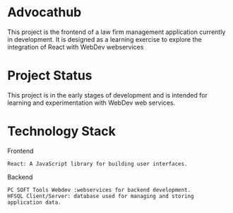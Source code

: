 # Advocathub
This project is the frontend of a law firm management application currently in development. It is designed as a learning exercise to explore the integration of React with WebDev webservices

# Project Status

This project is in the early stages of development and is intended for learning and experimentation with WebDev web services.

# Technology Stack

Frontend

    React: A JavaScript library for building user interfaces.

Backend

    PC SOFT Tools Webdev :webservices for backend development.
    HFSQL Client/Server: database used for managing and storing application data.
    


